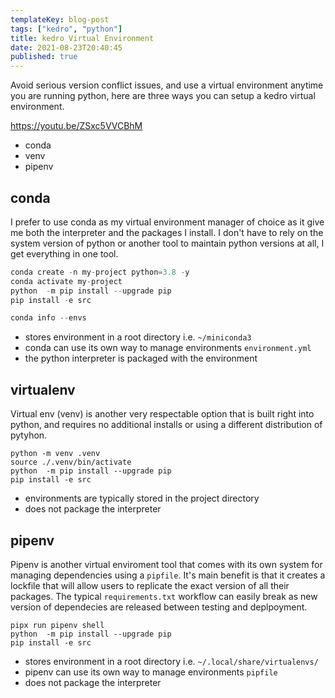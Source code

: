 ```yaml
---
templateKey: blog-post
tags: ["kedro", "python"]
title: kedro Virtual Environment
date: 2021-08-23T20:40:45
published: true
---
```


Avoid serious version conflict issues, and use a virtual environment anytime
you are running python, here are three ways you can setup a kedro virtual
environment.

<https://youtu.be/ZSxc5VVCBhM>

- conda
- venv
- pipenv

## conda

I prefer to use conda as my virtual environment manager of choice as it give me
both the interpreter and the packages I install. I don't have to rely on the
system version of python or another tool to maintain python versions at all, I
get everything in one tool.

```python
conda create -n my-project python=3.8 -y
conda activate my-project
python  -m pip install --upgrade pip
pip install -e src
```

```python
conda info --envs
```

- stores environment in a root directory i.e. `~/miniconda3`
- conda can use its own way to manage environments `environment.yml`
- the python interpreter is packaged with the environment

## virtualenv

Virtual env (venv) is another very respectable option that is built right into
python, and requires no additional installs or using a different distribution
of pytyhon.

```
python -m venv .venv
source ./.venv/bin/activate
python  -m pip install --upgrade pip
pip install -e src
```

- environments are typically stored in the project directory
- does not package the interpreter

## pipenv

Pipenv is another virtual enviroment tool that comes with its own system for
managing dependencies using a `pipfile`. It's main benefit is that it creates
a lockfile that will allow users to replicate the exact version of all their
packages. The typical `requirements.txt` workflow can easily break as new
version of dependecies are released between testing and deplpoyment.

```
pipx run pipenv shell
python  -m pip install --upgrade pip
pip install -e src
```

- stores environment in a root directory i.e. `~/.local/share/virtualenvs/`
- pipenv can use its own way to manage environments `pipfile`
- does not package the interpreter
